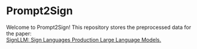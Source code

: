 # Prompt2Sign

Welcome to Prompt2Sign!
This repository stores the preprocessed data for the paper:
<br>[SignLLM: Sign Languages Production Large Language Models.]()